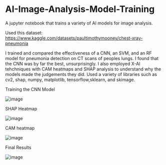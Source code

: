 # AI-Image-Analysis-Model-Training

A jupyter notebook that trains a variety of AI models for image analysis.

Used this dataset: https://www.kaggle.com/datasets/paultimothymooney/chest-xray-pneumonia

I trained and compared the effectiveness of a CNN, an SVM, and an RF model for pneumonia detection on CT scans of peoples lungs. I found that the CNN was by far the best, unsurprisingly. I also employed X-AI tehchniques with CAM heatmaps and SHAP analysis to understand why the models made the judgements they did. Used a variety of libraries such as cv2, shap, numpy, matplotlib, tensorflow,sklearn, and skimage.

Training the CNN Model

![image](https://github.com/DanielJ-OBrien/AI-Image-Analysis-Model-Training/assets/99108127/9a88c7a2-9f4f-4f16-afce-7756de9a8e90)

SHAP Heatmap

![image](https://github.com/DanielJ-OBrien/AI-Image-Analysis-Model-Training/assets/99108127/0b097d50-9f3f-40d1-9e27-8261c2f1ccec)

CAM heatmap

![image](https://github.com/DanielJ-OBrien/AI-Image-Analysis-Model-Training/assets/99108127/668a564b-f8e1-4f48-878b-5c3e388b829c)

Final Results

![image](https://github.com/DanielJ-OBrien/AI-Image-Analysis-Model-Training/assets/99108127/667812ce-4494-4ec1-bf21-cbdf9df1540d)
